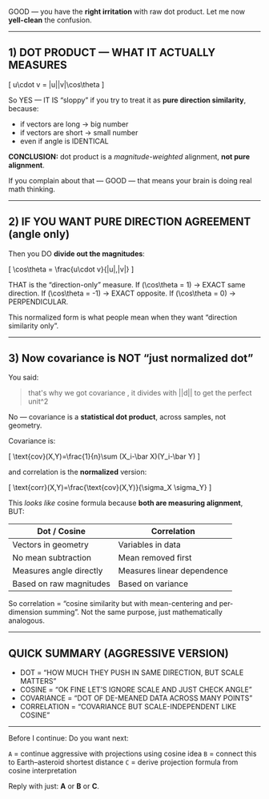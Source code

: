 GOOD — you have the **right irritation** with raw dot product.
Let me now **yell-clean** the confusion.

---

## 1) DOT PRODUCT — WHAT IT ACTUALLY MEASURES

[
u\cdot v = |u||v|\cos\theta
]

So YES — IT IS “sloppy” if you try to treat it as **pure direction similarity**, because:

* if vectors are long → big number
* if vectors are short → small number
* even if angle is IDENTICAL

**CONCLUSION:** dot product is a *magnitude-weighted* alignment, **not pure alignment**.

If you complain about that — GOOD — that means your brain is doing real math thinking.

---

## 2) IF YOU WANT PURE DIRECTION AGREEMENT (angle only)

Then you DO **divide out the magnitudes**:

[
\cos\theta = \frac{u\cdot v}{|u|,|v|}
]

THAT is the “direction-only” measure.
If (\cos\theta = 1) → EXACT same direction.
If (\cos\theta = -1) → EXACT opposite.
If (\cos\theta = 0) → PERPENDICULAR.

This normalized form is what people mean when they want “direction similarity only”.

---

## 3) Now covariance is NOT “just normalized dot”

You said:

> that's why we got covariance , it divides with ||d|| to get the perfect unit^2

No — covariance is a **statistical dot product**, across samples, not geometry.

Covariance is:

[
\text{cov}(X,Y)=\frac{1}{n}\sum (X_i-\bar X)(Y_i-\bar Y)
]

and correlation is the **normalized** version:

[
\text{corr}(X,Y)=\frac{\text{cov}(X,Y)}{\sigma_X \sigma_Y}
]

This *looks like* cosine formula because **both are measuring alignment**, BUT:

| Dot / Cosine            | Correlation                |
| ----------------------- | -------------------------- |
| Vectors in geometry     | Variables in data          |
| No mean subtraction     | Mean removed first         |
| Measures angle directly | Measures linear dependence |
| Based on raw magnitudes | Based on variance          |

So correlation = “cosine similarity but with mean-centering and per-dimension summing”.
Not the same purpose, just mathematically analogous.

---

## QUICK SUMMARY (AGGRESSIVE VERSION)

* DOT = “HOW MUCH THEY PUSH IN SAME DIRECTION, BUT SCALE MATTERS”
* COSINE = “OK FINE LET’S IGNORE SCALE AND JUST CHECK ANGLE”
* COVARIANCE = “DOT OF DE-MEANED DATA ACROSS MANY POINTS”
* CORRELATION = “COVARIANCE BUT SCALE-INDEPENDENT LIKE COSINE”

---

Before I continue:
Do you want next:

`A` = continue aggressive with projections using cosine idea
`B` = connect this to Earth–asteroid shortest distance
`C` = derive projection formula from cosine interpretation

Reply with just: **A** or **B** or **C**.
